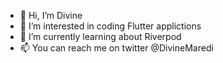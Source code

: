 - 👋 Hi, I’m Divine
- 👀 I’m interested in coding Flutter applictions
- 🌱 I’m currently learning about Riverpod
- 📫 You can reach me on twitter @DivineMaredi

<!---
divinemaredi/divinemaredi is a ✨ special ✨ repository because its `README.md` (this file) appears on your GitHub profile.
You can click the Preview link to take a look at your changes.
--->
